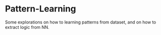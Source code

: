 # Pattern-Learning
Some explorations on how to learning patterns from dataset, and on how to extract logic from NN. 